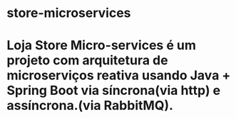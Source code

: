 # store-microservices
# Loja Store  Micro-services  é um  projeto com arquitetura de microserviços reativa usando Java + Spring Boot  via síncrona(via http) e assíncrona.(via  RabbitMQ).
